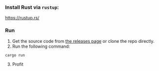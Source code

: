 
### Install Rust via `rustup`:

https://rustup.rs/


### Run

1. Get the source code from [the releases page](https://github.com/loganintech/eff_strong_password/releases) or clone the repo directly.
2. Run the following command:

```sh
cargo run
```

3. Profit
